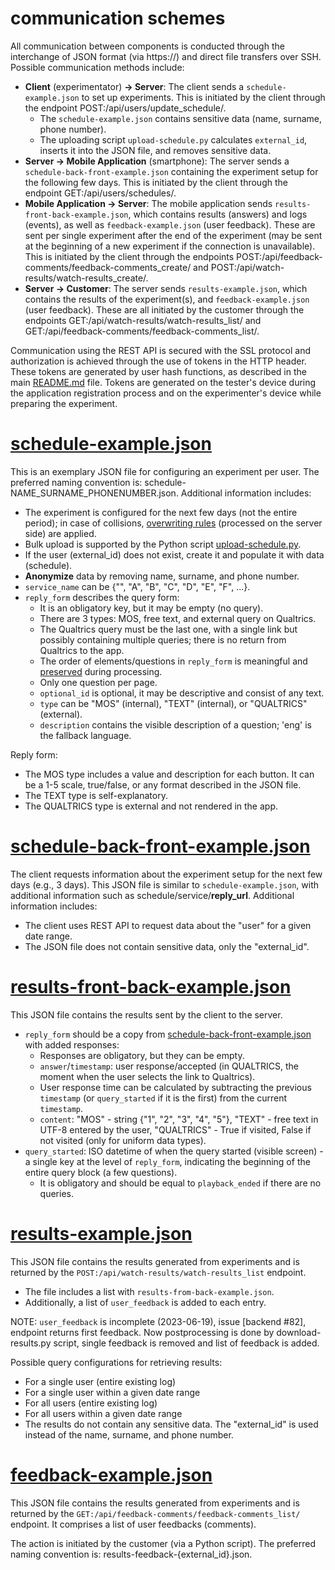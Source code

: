 # communication schemes

All communication between components is conducted through the interchange of JSON format (via https://) and direct file transfers over SSH. 
Possible communication methods include:
- **Client** (experimentator) **-> Server**: The client sends a `schedule-example.json` to set up experiments. This is initiated by the client through the endpoint POST:/api/users/update_schedule/.
  - The `schedule-example.json` contains sensitive data (name, surname, phone number).
  - The uploading script `upload-schedule.py` calculates `external_id`, inserts it into the JSON file, and removes sensitive data.
- **Server -> Mobile Application** (smartphone): The server sends a `schedule-back-front-example.json` containing the experiment setup for the following few days. This is initiated by the client through the endpoint GET:/api/users/schedules/.
- **Mobile Application -> Server**: The mobile application sends `results-front-back-example.json`, which contains results (answers) and logs (events), as well as `feedback-example.json` (user feedback). These are sent per single experiment after the end of the experiment (may be sent at the beginning of a new experiment if the connection is unavailable). This is initiated by the client through the endpoints POST:/api/feedback-comments/feedback-comments_create/ and POST:/api/watch-results/watch-results_create/.
- **Server -> Customer**: The server sends `results-example.json`, which contains the results of the experiment(s), and `feedback-example.json` (user feedback). These are all initiated by the customer through the endpoints GET:/api/watch-results/watch-results_list/ and GET:/api/feedback-comments/feedback-comments_list/.

Communication using the REST API is secured with the SSL protocol and authorization is achieved through the use of tokens in the HTTP header. These tokens are generated by user hash functions, as described in the main [README.md](../README.md) file. Tokens are generated on the tester's device during the application registration process and on the experimenter's device while preparing the experiment.

# [schedule-example.json](./json-templates/schedule-example.json)
This is an exemplary JSON file for configuring an experiment per user. The preferred naming convention is: schedule-NAME_SURNAME_PHONENUMBER.json. Additional information includes:
- The experiment is configured for the next few days (not the entire period); in case of collisions, [overwriting rules](./README_overwriting_rules.md) (processed on the server side) are applied.
- Bulk upload is supported by the Python script [upload-schedule.py](./client_scripts/scripts/upload-schedule.py).
- If the user (external_id) does not exist, create it and populate it with data (schedule).
- **Anonymize** data by removing name, surname, and phone number.
- `service_name` can be {"", "A", "B", "C", "D", "E", "F", ...}.
- `reply_form` describes the query form:
  - It is an obligatory key, but it may be empty (no query).
  - There are 3 types: MOS, free text, and external query on Qualtrics.
  - The Qualtrics query must be the last one, with a single link but possibly containing multiple queries; there is no return from Qualtrics to the app.
  - The order of elements/questions in `reply_form` is meaningful and [preserved](https://www.rfc-editor.org/rfc/rfc7159.html) during processing.
  - Only one question per page.
  - `optional_id` is optional, it may be descriptive and consist of any text.
  - `type` can be "MOS" (internal), "TEXT" (internal), or "QUALTRICS" (external).
  - `description` contains the visible description of a question; 'eng' is the fallback language.

Reply form:
- The MOS type includes a value and description for each button. It can be a 1-5 scale, true/false, or any format described in the JSON file.
- The TEXT type is self-explanatory.
- The QUALTRICS type is external and not rendered in the app.

# [schedule-back-front-example.json](./json-templates/schedule-back-front-example.json)
The client requests information about the experiment setup for the next few days (e.g., 3 days). This JSON file is similar to `schedule-example.json`, with additional information such as schedule/service/**reply_url**. Additional information includes:
- The client uses REST API to request data about the "user" for a given date range.
- The JSON file does not contain sensitive data, only the "external_id".

# [results-front-back-example.json](./json-templates/results-front-back-example.json)
This JSON file contains the results sent by the client to the server.
- `reply_form` should be a copy from [schedule-back-front-example.json](./json-templates/schedule-back-front-example.json) with added responses:
  - Responses are obligatory, but they can be empty.
  - `answer`/`timestamp`: user response/accepted (in QUALTRICS, the moment when the user selects the link to Qualtrics).
  - User response time can be calculated by subtracting the previous `timestamp` (or `query_started` if it is the first) from the current `timestamp`.
  - `content`: "MOS" - string {"1", "2", "3", "4", "5"}, "TEXT" - free text in UTF-8 entered by the user, "QUALTRICS" - True if visited, False if not visited (only for uniform data types).
- `query_started`: ISO datetime of when the query started (visible screen) - a single key at the level of `reply_form`, indicating the beginning of the entire query block (a few questions).
  - It is obligatory and should be equal to `playback_ended` if there are no queries.

# [results-example.json](./json-templates/results-example.json)
This JSON file contains the results generated from experiments and is returned by the `POST:/api/watch-results/watch-results_list` endpoint.
- The file includes a list with `results-from-back-example.json`.
- Additionally, a list of `user_feedback` is added to each entry.

NOTE: `user_feedback` is incomplete (2023-06-19), issue [backend #82], endpoint returns first feedback. Now postprocessing is done by download-results.py script, single feedback is removed and list of feedback is added.   

Possible query configurations for retrieving results:
- For a single user (entire existing log)
- For a single user within a given date range
- For all users (entire existing log)
- For all users within a given date range 
- The results do not contain any sensitive data. The "external_id" is used instead of the name, surname, and phone number.

# [feedback-example.json](./json-templates/feedback-example.json)
This JSON file contains the results generated from experiments and is returned by the `GET:/api/feedback-comments/feedback-comments_list/` endpoint. It comprises a list of user feedbacks (comments).

The action is initiated by the customer (via a Python script). The preferred naming convention is: results-feedback-{external_id}.json.
